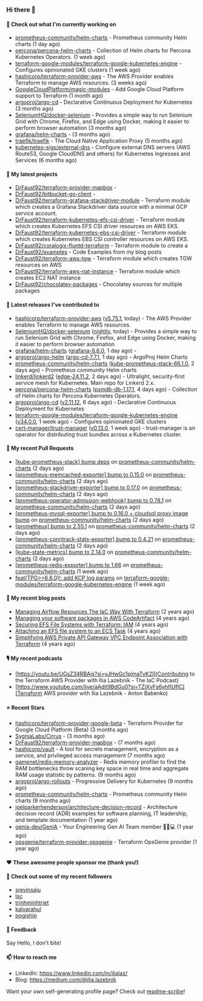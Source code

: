 ### Hi there 👋

#### 👷 Check out what I'm currently working on

- [prometheus-community/helm-charts](https://github.com/prometheus-community/helm-charts) - Prometheus community Helm charts (1 day ago)
- [percona/percona-helm-charts](https://github.com/percona/percona-helm-charts) - Collection of Helm charts for Percona Kubernetes Operators. (1 week ago)
- [terraform-google-modules/terraform-google-kubernetes-engine](https://github.com/terraform-google-modules/terraform-google-kubernetes-engine) - Configures opinionated GKE clusters (1 week ago)
- [hashicorp/terraform-provider-aws](https://github.com/hashicorp/terraform-provider-aws) - The AWS Provider enables Terraform to manage AWS resources. (3 weeks ago)
- [GoogleCloudPlatform/magic-modules](https://github.com/GoogleCloudPlatform/magic-modules) - Add Google Cloud Platform support to Terraform (1 month ago)
- [argoproj/argo-cd](https://github.com/argoproj/argo-cd) - Declarative Continuous Deployment for Kubernetes (3 months ago)
- [SeleniumHQ/docker-selenium](https://github.com/SeleniumHQ/docker-selenium) - Provides a simple way to run Selenium Grid with Chrome, Firefox, and Edge using Docker, making it easier to perform browser automation (3 months ago)
- [grafana/helm-charts](https://github.com/grafana/helm-charts) -  (3 months ago)
- [traefik/traefik](https://github.com/traefik/traefik) - The Cloud Native Application Proxy (5 months ago)
- [kubernetes-sigs/external-dns](https://github.com/kubernetes-sigs/external-dns) - Configure external DNS servers (AWS Route53, Google CloudDNS and others) for Kubernetes Ingresses and Services (6 months ago)

#### 🌱 My latest projects

- [DrFaust92/terraform-provider-mapbox](https://github.com/DrFaust92/terraform-provider-mapbox) - 
- [DrFaust92/bitbucket-go-client](https://github.com/DrFaust92/bitbucket-go-client) - 
- [DrFaust92/terraform-grafana-stackdriver-module](https://github.com/DrFaust92/terraform-grafana-stackdriver-module) - Terraform module which creates a Grafana Stackdriver data source with a minimal GCP service account.
- [DrFaust92/terraform-kubernetes-efs-csi-driver](https://github.com/DrFaust92/terraform-kubernetes-efs-csi-driver) - Terraform module which creates Kubernetes EFS CSI driver resources on AWS EKS.
- [DrFaust92/terraform-kubernetes-ebs-csi-driver](https://github.com/DrFaust92/terraform-kubernetes-ebs-csi-driver) - Terraform module which creates Kubernetes EBS CSI controller resources on AWS EKS.
- [DrFaust92/coralogix-fluntd-terraform](https://github.com/DrFaust92/coralogix-fluntd-terraform) - Terraform module to create a 
- [DrFaust92/examples](https://github.com/DrFaust92/examples) - Code Examples from my blog posts
- [DrFaust92/terraform-aws-tgw](https://github.com/DrFaust92/terraform-aws-tgw) - Terraform module which creates TGW resources on AWS
- [DrFaust92/terraform-aws-nat-instance](https://github.com/DrFaust92/terraform-aws-nat-instance) - Terraform module which creates EC2 NAT instance
- [DrFaust92/chocolatey-packages](https://github.com/DrFaust92/chocolatey-packages) - Chocolatey sources for multiple packages

#### 🔭 Latest releases I've contributed to

- [hashicorp/terraform-provider-aws](https://github.com/hashicorp/terraform-provider-aws) ([v5.75.1](https://github.com/hashicorp/terraform-provider-aws/releases/tag/v5.75.1), today) - The AWS Provider enables Terraform to manage AWS resources.
- [SeleniumHQ/docker-selenium](https://github.com/SeleniumHQ/docker-selenium) ([nightly](https://github.com/SeleniumHQ/docker-selenium/releases/tag/nightly), today) - Provides a simple way to run Selenium Grid with Chrome, Firefox, and Edge using Docker, making it easier to perform browser automation
- [grafana/helm-charts](https://github.com/grafana/helm-charts) ([grafana-8.6.0](https://github.com/grafana/helm-charts/releases/tag/grafana-8.6.0), 1 day ago) - 
- [argoproj/argo-helm](https://github.com/argoproj/argo-helm) ([argo-cd-7.7.1](https://github.com/argoproj/argo-helm/releases/tag/argo-cd-7.7.1), 1 day ago) - ArgoProj Helm Charts
- [prometheus-community/helm-charts](https://github.com/prometheus-community/helm-charts) ([kube-prometheus-stack-66.1.0](https://github.com/prometheus-community/helm-charts/releases/tag/kube-prometheus-stack-66.1.0), 2 days ago) - Prometheus community Helm charts
- [linkerd/linkerd2](https://github.com/linkerd/linkerd2) ([edge-24.11.2](https://github.com/linkerd/linkerd2/releases/tag/edge-24.11.2), 2 days ago) - Ultralight, security-first service mesh for Kubernetes. Main repo for Linkerd 2.x.
- [percona/percona-helm-charts](https://github.com/percona/percona-helm-charts) ([psmdb-db-1.17.1](https://github.com/percona/percona-helm-charts/releases/tag/psmdb-db-1.17.1), 4 days ago) - Collection of Helm charts for Percona Kubernetes Operators.
- [argoproj/argo-cd](https://github.com/argoproj/argo-cd) ([v2.11.12](https://github.com/argoproj/argo-cd/releases/tag/v2.11.12), 6 days ago) - Declarative Continuous Deployment for Kubernetes
- [terraform-google-modules/terraform-google-kubernetes-engine](https://github.com/terraform-google-modules/terraform-google-kubernetes-engine) ([v34.0.0](https://github.com/terraform-google-modules/terraform-google-kubernetes-engine/releases/tag/v34.0.0), 1 week ago) - Configures opinionated GKE clusters
- [cert-manager/trust-manager](https://github.com/cert-manager/trust-manager) ([v0.13.0](https://github.com/cert-manager/trust-manager/releases/tag/v0.13.0), 1 week ago) - trust-manager is an operator for distributing trust bundles across a Kubernetes cluster.

#### 🔨 My recent Pull Requests

- [[kube-prometheus-stack] bump deps](https://github.com/prometheus-community/helm-charts/pull/4989) on [prometheus-community/helm-charts](https://github.com/prometheus-community/helm-charts) (2 days ago)
- [[prometheus-memcached-exporter] bump to 0.15.0](https://github.com/prometheus-community/helm-charts/pull/4988) on [prometheus-community/helm-charts](https://github.com/prometheus-community/helm-charts) (2 days ago)
- [[prometheus-stackdriver-exporter] bump to 0.17.0](https://github.com/prometheus-community/helm-charts/pull/4987) on [prometheus-community/helm-charts](https://github.com/prometheus-community/helm-charts) (2 days ago)
- [[prometheus-operator-admission-webhook] bump to 0.78.1](https://github.com/prometheus-community/helm-charts/pull/4986) on [prometheus-community/helm-charts](https://github.com/prometheus-community/helm-charts) (2 days ago)
- [[prometheus-mysql-exporter] bump to 0.16.0 &#43; cloudsql proxy image bump](https://github.com/prometheus-community/helm-charts/pull/4985) on [prometheus-community/helm-charts](https://github.com/prometheus-community/helm-charts) (2 days ago)
- [[prometheus] bump to 2.55.1](https://github.com/prometheus-community/helm-charts/pull/4984) on [prometheus-community/helm-charts](https://github.com/prometheus-community/helm-charts) (2 days ago)
- [[prometheus-conntrack-stats-exporter] bump to 0.4.21](https://github.com/prometheus-community/helm-charts/pull/4983) on [prometheus-community/helm-charts](https://github.com/prometheus-community/helm-charts) (2 days ago)
- [[kube-state-metrics] bump to 2.14.0](https://github.com/prometheus-community/helm-charts/pull/4982) on [prometheus-community/helm-charts](https://github.com/prometheus-community/helm-charts) (2 days ago)
- [[prometheus-redis-exporter] bump to 1.66](https://github.com/prometheus-community/helm-charts/pull/4962) on [prometheus-community/helm-charts](https://github.com/prometheus-community/helm-charts) (1 week ago)
- [feat(TPG&gt;=6.8.0)!: add KCP log params](https://github.com/terraform-google-modules/terraform-google-kubernetes-engine/pull/2166) on [terraform-google-modules/terraform-google-kubernetes-engine](https://github.com/terraform-google-modules/terraform-google-kubernetes-engine) (1 week ago)

#### 📜 My recent blog posts

- [Managing Airflow Resources The IaC Way With Terraform](https://engineering.placer.ai/managing-airflow-resources-the-iac-way-with-terraform-ea5b8db573ad?source=rss-cac402f06fa8------2) (2 years ago)
- [Managing your software packages in AWS CodeArtifact](https://medium.com/@ilia.lazebnik/managing-your-software-packages-in-aws-codeartifact-12d00053e243?source=rss-cac402f06fa8------2) (4 years ago)
- [Securing EFS File Systems with Terraform: IAM](https://medium.com/@ilia.lazebnik/securing-efs-file-systems-with-terraform-iam-d2a066c198ab?source=rss-cac402f06fa8------2) (4 years ago)
- [Attaching an EFS file system to an ECS Task](https://medium.com/@ilia.lazebnik/attaching-an-efs-file-system-to-an-ecs-task-7bd15b76a6ef?source=rss-cac402f06fa8------2) (4 years ago)
- [Simplifying AWS Private API Gateway VPC Endpoint Association with Terraform](https://medium.com/@ilia.lazebnik/simplifying-aws-private-api-gateway-vpc-endpoint-association-with-terraform-b379a247afbf?source=rss-cac402f06fa8------2) (4 years ago)

#### 🎙️ My recent podcasts
- [https://youtu.be/UGsZ34RBAjs?si=yJHwGc1pjmaTyK2l](Contributing to the Terraform AWS Provider with Ilia Lazebnik - The IaC Podcast)
- [https://www.youtube.com/live/aAdit9BdGu0?si=TZiXvFs6vhfIUfIC](Terraform AWS provider with Ilia Lazebnik - Anton Babenko)

#### ⭐ Recent Stars

- [hashicorp/terraform-provider-google-beta](https://github.com/hashicorp/terraform-provider-google-beta) - Terraform Provider for Google Cloud Platform (Beta) (3 months ago)
- [SygniaLabs/Cirrus](https://github.com/SygniaLabs/Cirrus) -  (3 months ago)
- [DrFaust92/terraform-provider-mapbox](https://github.com/DrFaust92/terraform-provider-mapbox) -  (7 months ago)
- [hashicorp/vault](https://github.com/hashicorp/vault) - A tool for secrets management, encryption as a service, and privileged access management (7 months ago)
- [gamenet/redis-memory-analyzer](https://github.com/gamenet/redis-memory-analyzer) - Redis memory profiler to find the RAM bottlenecks throw scaning key space in real time and aggregate RAM usage statistic by patterns. (9 months ago)
- [argoproj/argo-rollouts](https://github.com/argoproj/argo-rollouts) - Progressive Delivery for Kubernetes (9 months ago)
- [prometheus-community/helm-charts](https://github.com/prometheus-community/helm-charts) - Prometheus community Helm charts (9 months ago)
- [joelparkerhenderson/architecture-decision-record](https://github.com/joelparkerhenderson/architecture-decision-record) - Architecture decision record (ADR) examples for software planning, IT leadership, and template documentation (1 year ago)
- [genia-dev/GeniA](https://github.com/genia-dev/GeniA) - Your Engineering Gen AI Team member 🧬🤖💻 (1 year ago)
- [opsgenie/terraform-provider-opsgenie](https://github.com/opsgenie/terraform-provider-opsgenie) - Terraform OpsGenie provider (1 year ago)

#### ❤️ These awesome people sponsor me (thank you!)


#### 👯 Check out some of my recent followers

- [srevinsaju](https://github.com/srevinsaju)
- [lsc](https://github.com/lsc)
- [trinhminhtriet](https://github.com/trinhminhtriet)
- [kalvarahul](https://github.com/kalvarahul)
- [pogiship](https://github.com/pogiship)

#### 💬 Feedback

Say Hello, I don't bite!

#### 📫 How to reach me

- LinkedIn: https://www.linkedin.com/in/ilialaz/
- Blog: https://medium.com/@ilia.lazebnik

Want your own self-generating profile page? Check out [readme-scribe](https://github.com/muesli/readme-scribe)!


